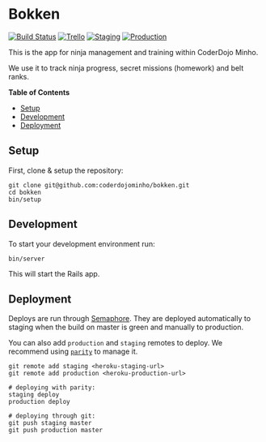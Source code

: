 [build-page]: https://semaphoreci.com/coderdojobraga/bokken

# Bokken

[![Build Status](https://semaphoreci.com/api/v1/coderdojobraga/bokken/branches/master/badge.svg)](https://semaphoreci.com/coderdojobraga/bokken)
[![Trello](https://img.shields.io/badge/trello-board-blue.svg?style=flat-square)](https://trello.com/b/edBmziLg/cdm-webapp)
[![Staging](https://img.shields.io/badge/server-staging-orange.svg?style=flat-square)](https://bokken-staging.herokuapp.com)
[![Production](https://img.shields.io/badge/server-production-red.svg?style=flat-square)](https://bokken-production.herokuapp.com)

This is the app for ninja management and training within CoderDojo Minho.

We use it to track ninja progress, secret missions (homework) and belt ranks.

**Table of Contents**

* [Setup](#setup)
* [Development](#development)
* [Deployment](#deployment)

Setup
-----

First, clone & setup the repository:

```
git clone git@github.com:coderdojominho/bokken.git
cd bokken
bin/setup
```

Development
-----------

To start your development environment run:

```
bin/server
```

This will start the Rails app.

Deployment
----------

Deploys are run through [Semaphore][build-page]. They are deployed automatically
to staging when the build on master is green and manually to production.

You can also add `production` and `staging` remotes to deploy. We recommend using [`parity`](https://github.com/thoughtbot/parity) to manage it.

```shell
git remote add staging <heroku-staging-url>
git remote add production <heroku-production-url>

# deploying with parity:
staging deploy
production deploy

# deploying through git:
git push staging master
git push production master
```
